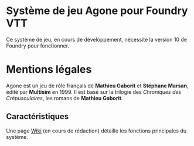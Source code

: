 # Système de jeu Agone pour Foundry VTT

Ce système de jeu, en cours de développement, nécessite la version 10 de Foundry pour fonctionner. 

# Mentions légales

Agone est un jeu de rôle français de **Mathieu Gaborit** et **Stéphane Marsan**, édité par **Multisim** en 1999. Il est basé sur la trilogie des *Chroniques des Crépusculaires*, les romans de **Mathieu Gaborit**.

## Caractéristiques

Une page [Wiki](https://github.com/Dellatosa/Agone/wiki) (en cours de rédaction) détaille les fonctions principales du système.
